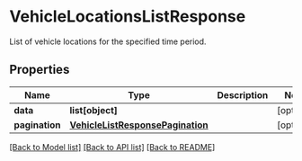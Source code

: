 # VehicleLocationsListResponse

List of vehicle locations for the specified time period.
## Properties
Name | Type | Description | Notes
------------ | ------------- | ------------- | -------------
**data** | **list[object]** |  | [optional] 
**pagination** | [**VehicleListResponsePagination**](VehicleListResponsePagination.md) |  | [optional] 

[[Back to Model list]](../README.md#documentation-for-models) [[Back to API list]](../README.md#documentation-for-api-endpoints) [[Back to README]](../README.md)


